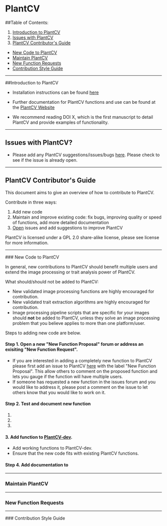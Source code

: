 # PlantCV

##Table of Contents:
1.  [Introduction to PlantCV](#introduction)
1.  [Issues with PlantCV](#issueswithplantcv)  
2.  [PlantCV Contributor's Guide](#plantcvcontributorsguide)  
  *  [New Code to PlantCV](#newcode)  
  *  [Maintain PlantCV](#maintainplantcv)  
  *  [New Function Requests](#newfunctionrequesnts)  
  *  [Contribution Style Guide](#styleguide)

---
##<a id="introduction"></a>Introduction to PlantCV


*  Installation instructions can be found [here](http://plantcv.danforthcenter.org/pages/documentation/function_docs/installation.html)

*  Further documentation for PlantCV functions and use can be found at the [PlantCV Website](http://plantcv.danforthcenter.org/pages/documentation/)

*  We recommend reading DOI X, which is the first manuscript to detail PlantCV and provide examples of functionality.

___

## <a id="issueswithplantcv"></a>Issues with PlantCV?

  * Please add any PlantCV suggestions/issues/bugs [here](https://github.com/danforthcenter/plantcv/issues). Please check to see if the issue is already open.  

---

## <a id="plantcvcontributorsguide"></a>PlantCV Contributor's Guide

This document aims to give an overview of how to contribute to PlantCV.

Contribute in three ways:  
  1.  Add new code  
  2.  Maintain and improve existing code: fix bugs, improving quality or speed of functions, add more detailed documentation  
  3.  [Open](https://github.com/danforthcenter/plantcv/issues) issues and add suggestions to improve PlantCV  

PlantCV is licensed under a GPL 2.0 share-alike license, please see license for more information.

___
###<a id="newcode"></a> New Code to PlantCV

In general, new contributions to PlantCV should benefit multiple users and extend the image processing or trait analysis power of PlantCV.  

What should/should not be added to PlantCV:
  *  New validated image processing functions are highly encouraged for contribution.  
  *  New validated trait extraction algorithms are highly encouraged for contribution.  
  *  Image processing pipeline scripts that are specific for your images should **not** be added to PlantCV, unless they solve an image processing problem that you believe applies to more than one platform/user.

Steps to adding new code are below.  

####  Step 1. Open a new "New Function Proposal" forum or address an exisiting "New Function Request".

  *  If you are interested in adding a completely new function to PlantCV please first add an issue to PlantCV [here](https://github.com/danforthcenter/plantcv/issues) with the label "New Function Proposal". This allow others to comment on the proposed function and lets you gauge if the function will have multiple users.
  *  If someone has requested a new function in the issues forum and you would like to address it, please post a comment on the issue to let others know that you would like to work on it.

#### Step 2. Test and document new function

  1.
  2.
  3.

#### 3. Add function to [PlantCV-dev](https://github.com/danforthcenter/plantcv/tree/master/lib/plantcv/dev).  

  *  Add working functions to PlantCV-dev.
  *  Ensure that the new code fits with existing PlantCV functions.

#### Step 4. Add documentation to 


___
### <a id="maintainplantcv"></a> Maintain PlantCV

___
### <a id="newfunctionrequests"></a> New Function Requests

___
###<a id="styleguide"></a> Contribution Style Guide

